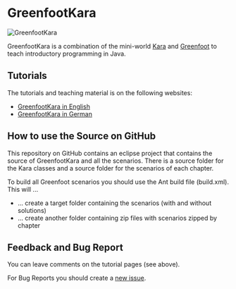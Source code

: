 # GreenfootKara

![GreenfootKara](https://raw.githubusercontent.com/marcojakob/greenfoot-kara/master/images/greenfootkara-logo-large.png)

GreenfootKara is a combination of the mini-world 
[Kara](http://www.swisseduc.ch/compscience/karatojava/index.html) and [Greenfoot](http://www.greenfoot.org) 
to teach introductory programming in Java.


## Tutorials

The tutorials and teaching material is on the following websites:

* [GreenfootKara in English](http://code.makery.ch/java/greenfoot-kara-intro)
* [GreenfootKara in German](http://code.makery.ch/java/greenfoot-kara-intro-de)


## How to use the Source on GitHub

This repository on GitHub contains an eclipse project that contains the source of GreenfootKara and all the scenarios. There is a source folder for the Kara classes and a source folder for the scenarios of each chapter.

To build all Greenfoot scenarios you should use the Ant build file (build.xml). This will ...

* ... create a target folder containing the scenarios (with and without solutions)
* ... create another folder containing zip files with scenarios zipped by chapter


## Feedback and Bug Report

You can leave comments on the tutorial pages (see above). 

For Bug Reports you should create a [new issue](https://github.com/marcojakob/greenfoot-kara/issues).